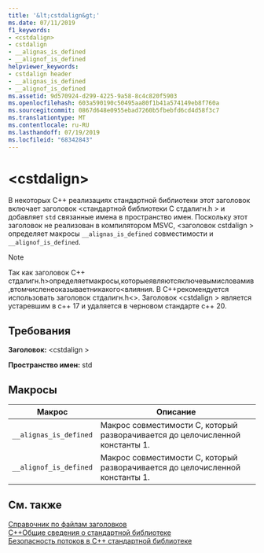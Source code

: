 ```yaml
---
title: '&lt;cstdalign&gt;'
ms.date: 07/11/2019
f1_keywords:
- <cstdalign>
- cstdalign
- __alignas_is_defined
- __alignof_is_defined
helpviewer_keywords:
- cstdalign header
- __alignas_is_defined
- __alignof_is_defined
ms.assetid: 9d570924-d299-4225-9a58-8c4c820f5903
ms.openlocfilehash: 603a590190c50495aa80f1b41a574149eb8f760a
ms.sourcegitcommit: 0867d648e0955ebad7260b5fbebfd6cd4d58f3c7
ms.translationtype: MT
ms.contentlocale: ru-RU
ms.lasthandoff: 07/19/2019
ms.locfileid: "68342843"
---
```

# <a name="ltcstdaligngt"></a>&lt;cstdalign&gt;

В некоторых C++ реализациях стандартной библиотеки этот заголовок включает заголовок \<стандартной библиотеки C стдалигн.h > и добавляет `std` связанные имена в пространство имен. Поскольку этот заголовок не реализован в компилятором MSVC, \<заголовок cstdalign > определяет макросы `__alignas_is_defined` совместимости и `__alignof_is_defined`.

> [!NOTE]
> Так как заголовок C++ стдалигн.h>определяетмакросы,которыеявляютсяключевымисловамив,втомчисленеоказываетникакого\<влияния. В C++рекомендуется использовать заголовок стдалигн.h\<>. Заголовок \<cstdalign > является устаревшим в c++ 17 и удаляется в черновом стандарте c++ 20.

## <a name="requirements"></a>Требования

**Заголовок:** \<cstdalign >

**Пространство имен:** std

## <a name="macros"></a>Макросы

| Макрос | Описание |
| - | - |
| `__alignas_is_defined` | Макрос совместимости C, который разворачивается до целочисленной константы 1. |
| `__alignof_is_defined` | Макрос совместимости C, который разворачивается до целочисленной константы 1. |

## <a name="see-also"></a>См. также

[Справочник по файлам заголовков](cpp-standard-library-header-files.md)\
[C++Общие сведения о стандартной библиотеке](cpp-standard-library-overview.md)\
[Безопасность потоков в C++ стандартной библиотеке](thread-safety-in-the-cpp-standard-library.md)
